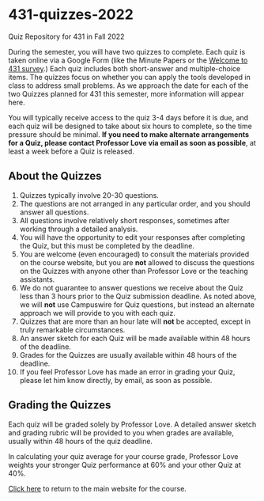 # 431-quizzes-2022

Quiz Repository for 431 in Fall 2022

During the semester, you will have two quizzes to complete. Each quiz is taken online via a Google Form (like the Minute Papers or the [Welcome to 431 survey](https://bit.ly/431-2022-welcome-survey).) Each quiz includes both short-answer and multiple-choice items. The quizzes focus on whether you can apply the tools developed in class to address small problems. As we approach the date for each of the two Quizzes planned for 431 this semester, more information will appear here.

You will typically receive access to the quiz 3-4 days before it is due, and each quiz will be designed to take about six hours to complete, so the time pressure should be minimal. **If you need to make alternate arrangements for a Quiz, please contact Professor Love via email as soon as possible**, at least a week before a Quiz is released. 

## About the Quizzes

1. Quizzes typically involve 20-30 questions. 
2. The questions are not arranged in any particular order, and you should answer all questions.
3. All questions involve relatively short responses, sometimes after working through a detailed analysis.
4. You will have the opportunity to edit your responses after completing the Quiz, but this must be completed by the deadline.
5. You are welcome (even encouraged) to consult the materials provided on the course website, but you are **not** allowed to discuss the questions on the Quizzes with anyone other than Professor Love or the teaching assistants.
6. We do not guarantee to answer questions we receive about the Quiz less than 3 hours prior to the Quiz submission deadline. As noted above, we will **not** use Campuswire for Quiz questions, but instead an alternate approach we will provide to you with each quiz.
7. Quizzes that are more than an hour late will **not** be accepted, except in truly remarkable circumstances.
8. An answer sketch for each Quiz will be made available within 48 hours of the deadline. 
9. Grades for the Quizzes are usually available within 48 hours of the deadline. 
10. If you feel Professor Love has made an error in grading your Quiz, please let him know directly, by email, as soon as possible.

## Grading the Quizzes

Each quiz will be graded solely by Professor Love. A detailed answer sketch and grading rubric will be provided to you when grades are available, usually within 48 hours of the quiz deadline. 

In calculating your quiz average for your course grade, Professor Love weights your stronger Quiz performance at 60% and your other Quiz at 40%.

[Click here](https://thomaselove.github.io/431-2022/) to return to the main website for the course.
